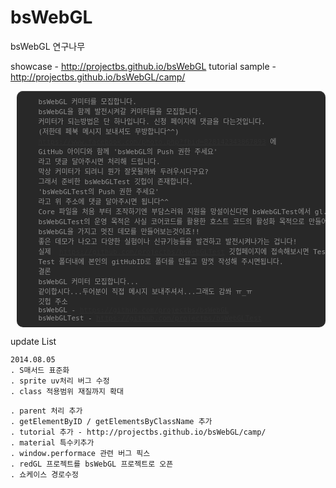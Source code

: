 bsWebGL
=======

bsWebGL 연구나무 

showcase - http://projectbs.github.io/bsWebGL
tutorial sample - http://projectbs.github.io/bsWebGL/camp/

<pre style="clear:both; background:#111;color:#888;margin-top:10px;padding:8px; margin-left:10px;opacity:0.9;font-size:11px;border-radius:10px;box-shadow:inset 0 1px 0 #333">
    bsWebGL 커미터를 모집합니다.
    bsWebGL을 함께 발전시켜갈 커미터들을 모집합니다.
    커미터가 되는방법은 단 하나입니다. 신청 페이지에 댓글을 다는것입니다.
    (저한데 페북 메시지 보내셔도 무방합니다^^)
    <a href="https://www.facebook.com/photo.php?fbid=828142343867893" target="_blank">https://www.facebook.com/photo.php?fbid=828142343867893</a> 에
    GitHub 아이디와 함께 'bsWebGL의 Push 권한 주세요'
    라고 댓글 달아주시면 처리해 드립니다.
    막상 커미터가 되려니 뭔가 잘못될까봐 두려우시다구요?
    그래서 준비한 bsWebGLTest 깃헙이 존재합니다.
    'bsWebGLTest의 Push 권한 주세요'
    라고 위 주소에 댓글 달아주시면 됩니다^^
    Core 파일을 처음 부터 조작하기엔 부담스러워 지원을 망설이신다면 bsWebGLTest에서 gl.js를 복사해놓고 충분히 익숙해 지신이후 Core참여 해주시면 되겠습니다.
    bsWebGLTest의 운영 목적은 사실 코어코드를 활용한 호스트 코드의 활성화 목적으로 만들어진 깃헙입니다.
    bsWebGL을 가지고 멋진 데모를 만들어보는것이죠!!
    좋은 데모가 나오고 다양한 실험이나 신규기능들을 발견하고 발전시켜나가는 겁니다!
    실제  <a href="https://github.com/projectbs/bsWebGLTest" target="_blank">https://github.com/projectbs/bsWebGLTest</a> 깃헙페이지에 접속해보시면 Test라는 폴더가 있습니다.
    Test 폴더내에 본인의 gitHubID로 폴더를 만들고 맘껏 작성해 주시면됩니다.
    결론
    bsWebGL 커미터 모집합니다...
    같이합시다...두어분이 직접 메시지 보내주셔서...그래도 감쏴 ㅠ_ㅠ
    깃헙 주소
    bsWebGL - <a href="https://github.com/projectbs/bsWebGL" target="_blank">https://github.com/projectbs/bsWebGL</a>
    bsWebGLTest - <a href="https://github.com/projectbs/bsWebGLTest" target="_blank">https://github.com/projectbs/bsWebGLTest</a>
</pre>

update List

    2014.08.05
    . S매서드 표준화
    . sprite uv처리 버그 수정
    . class 적용범위 재질까지 확대

    . parent 처리 추가
    . getElementByID / getElementsByClassName 추가
    . tutorial 추가 - http://projectbs.github.io/bsWebGL/camp/
    . material 특수키추가
    . window.performace 관련 버그 픽스
	. redGL 프로젝트를 bsWebGL 프로젝트로 오픈
	. 쇼케이스 경로수정
